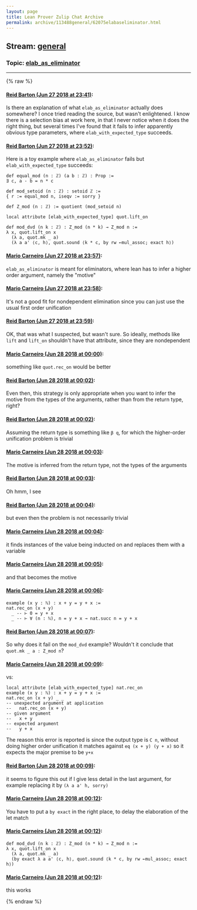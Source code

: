 ```yaml
---
layout: page
title: Lean Prover Zulip Chat Archive 
permalink: archive/113488general/62075elabaseliminator.html
---
```


## Stream: [general](index.html)
### Topic: [elab_as_eliminator](62075elabaseliminator.html)

---


{% raw %}
#### [ Reid Barton (Jun 27 2018 at 23:41)](https://leanprover.zulipchat.com/#narrow/stream/113488-general/topic/elab_as_eliminator/near/128740170):
Is there an explanation of what `elab_as_eliminator` actually does somewhere? I once tried reading the source, but wasn't enlightened.
I know there is a selection bias at work here, in that I never notice when it does the right thing, but several times I've found that it fails to infer apparently obvious type parameters, where `elab_with_expected_type` succeeds.

#### [ Reid Barton (Jun 27 2018 at 23:52)](https://leanprover.zulipchat.com/#narrow/stream/113488-general/topic/elab_as_eliminator/near/128740610):
Here is a toy example where `elab_as_eliminator` fails but `elab_with_expected_type` succeeds:
```lean
def equal_mod (n : ℤ) (a b : ℤ) : Prop :=
∃ c, a - b = n * c

def mod_setoid (n : ℤ) : setoid ℤ :=
{ r := equal_mod n, iseqv := sorry }
   
def Z_mod (n : ℤ) := quotient (mod_setoid n)
   
local attribute [elab_with_expected_type] quot.lift_on

def mod_dvd (n k : ℤ) : Z_mod (n * k) → Z_mod n :=
λ x, quot.lift_on x
  (λ a, quot.mk _ a)
  (λ a a' ⟨c, h⟩, quot.sound ⟨k * c, by rw ←mul_assoc; exact h⟩)
```

#### [ Mario Carneiro (Jun 27 2018 at 23:57)](https://leanprover.zulipchat.com/#narrow/stream/113488-general/topic/elab_as_eliminator/near/128740763):
`elab_as_eliminator` is meant for eliminators, where lean has to infer a higher order argument, namely the "motive"

#### [ Mario Carneiro (Jun 27 2018 at 23:58)](https://leanprover.zulipchat.com/#narrow/stream/113488-general/topic/elab_as_eliminator/near/128740806):
It's not a good fit for nondependent elimination since you can just use the usual first order unification

#### [ Reid Barton (Jun 27 2018 at 23:59)](https://leanprover.zulipchat.com/#narrow/stream/113488-general/topic/elab_as_eliminator/near/128740842):
OK, that was what I suspected, but wasn't sure. So ideally, methods like `lift` and `lift_on` shouldn't have that attribute, since they are nondependent

#### [ Mario Carneiro (Jun 28 2018 at 00:00)](https://leanprover.zulipchat.com/#narrow/stream/113488-general/topic/elab_as_eliminator/near/128740909):
something like `quot.rec_on` would be better

#### [ Reid Barton (Jun 28 2018 at 00:02)](https://leanprover.zulipchat.com/#narrow/stream/113488-general/topic/elab_as_eliminator/near/128740977):
Even then, this strategy is only appropriate when you want to infer the motive from the types of the arguments, rather than from the return type, right?

#### [ Reid Barton (Jun 28 2018 at 00:02)](https://leanprover.zulipchat.com/#narrow/stream/113488-general/topic/elab_as_eliminator/near/128740984):
Assuming the return type is something like `β q`, for which the higher-order unification problem is trivial

#### [ Mario Carneiro (Jun 28 2018 at 00:03)](https://leanprover.zulipchat.com/#narrow/stream/113488-general/topic/elab_as_eliminator/near/128741005):
The motive is inferred from the return type, not the types of the arguments

#### [ Reid Barton (Jun 28 2018 at 00:03)](https://leanprover.zulipchat.com/#narrow/stream/113488-general/topic/elab_as_eliminator/near/128741010):
Oh hmm, I see

#### [ Reid Barton (Jun 28 2018 at 00:04)](https://leanprover.zulipchat.com/#narrow/stream/113488-general/topic/elab_as_eliminator/near/128741014):
but even then the problem is not necessarily trivial

#### [ Mario Carneiro (Jun 28 2018 at 00:04)](https://leanprover.zulipchat.com/#narrow/stream/113488-general/topic/elab_as_eliminator/near/128741071):
it finds instances of the value being inducted on and replaces them with a variable

#### [ Mario Carneiro (Jun 28 2018 at 00:05)](https://leanprover.zulipchat.com/#narrow/stream/113488-general/topic/elab_as_eliminator/near/128741075):
and that becomes the motive

#### [ Mario Carneiro (Jun 28 2018 at 00:06)](https://leanprover.zulipchat.com/#narrow/stream/113488-general/topic/elab_as_eliminator/near/128741148):
```
example (x y : ℕ) : x + y = y + x :=
nat.rec_on (x + y)
  _ -- ⊢ 0 = y + x
  _ -- ⊢ ∀ (n : ℕ), n = y + x → nat.succ n = y + x
```

#### [ Reid Barton (Jun 28 2018 at 00:07)](https://leanprover.zulipchat.com/#narrow/stream/113488-general/topic/elab_as_eliminator/near/128741162):
So why does it fail on the `mod_dvd` example? Wouldn't it conclude that `quot.mk _ a : Z_mod n`?

#### [ Mario Carneiro (Jun 28 2018 at 00:09)](https://leanprover.zulipchat.com/#narrow/stream/113488-general/topic/elab_as_eliminator/near/128741233):
vs:
```
local attribute [elab_with_expected_type] nat.rec_on
example (x y : ℕ) : x + y = y + x :=
nat.rec_on (x + y) _ _
-- unexpected argument at application
--   nat.rec_on (x + y)
-- given argument
--   x + y
-- expected argument
--   y + x
```
The reason this error is reported is since the output type is `C n`, without doing higher order unification it matches against `eq (x + y) (y + x)` so it expects the major premise to be `y+x`

#### [ Reid Barton (Jun 28 2018 at 00:09)](https://leanprover.zulipchat.com/#narrow/stream/113488-general/topic/elab_as_eliminator/near/128741235):
it seems to figure this out if I give less detail in the last argument, for example replacing it by `(λ a a' h, sorry)`

#### [ Mario Carneiro (Jun 28 2018 at 00:12)](https://leanprover.zulipchat.com/#narrow/stream/113488-general/topic/elab_as_eliminator/near/128741405):
You have to put a `by exact` in the right place, to delay the elaboration of the let match

#### [ Mario Carneiro (Jun 28 2018 at 00:12)](https://leanprover.zulipchat.com/#narrow/stream/113488-general/topic/elab_as_eliminator/near/128741408):
```
def mod_dvd (n k : ℤ) : Z_mod (n * k) → Z_mod n :=
λ x, quot.lift_on x
  (λ a, quot.mk _ a)
  (by exact λ a a' ⟨c, h⟩, quot.sound ⟨k * c, by rw ←mul_assoc; exact h⟩)
```

#### [ Mario Carneiro (Jun 28 2018 at 00:12)](https://leanprover.zulipchat.com/#narrow/stream/113488-general/topic/elab_as_eliminator/near/128741411):
this works


{% endraw %}
